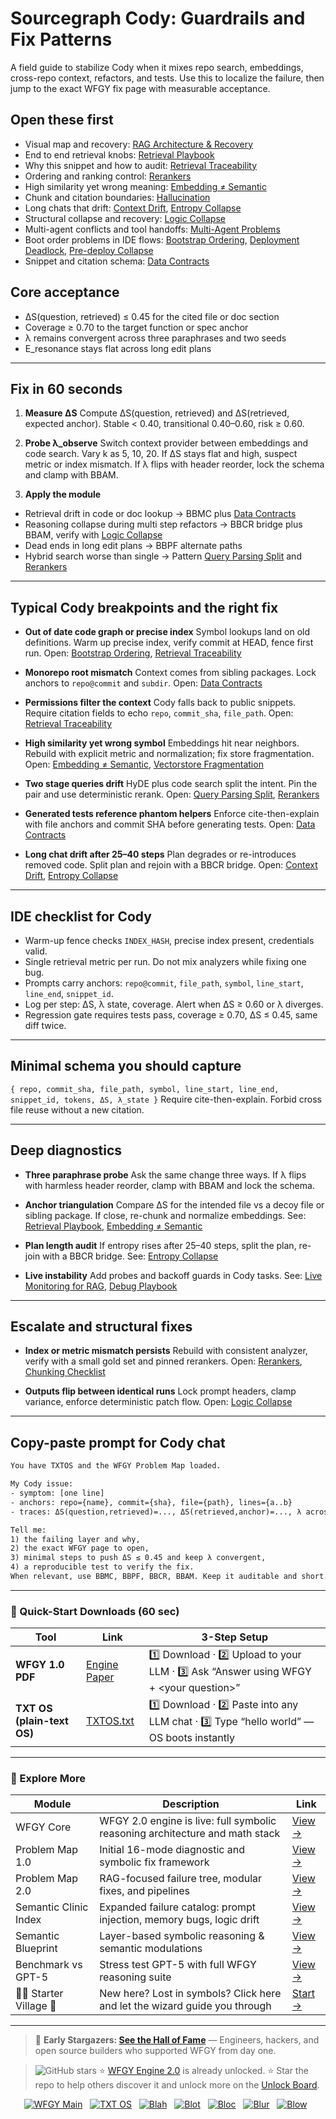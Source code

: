 # Sourcegraph Cody: Guardrails and Fix Patterns

A field guide to stabilize Cody when it mixes repo search, embeddings, cross-repo context, refactors, and tests. Use this to localize the failure, then jump to the exact WFGY fix page with measurable acceptance.

## Open these first

* Visual map and recovery: [RAG Architecture & Recovery](https://github.com/onestardao/WFGY/blob/main/ProblemMap/rag-architecture-and-recovery.md)
* End to end retrieval knobs: [Retrieval Playbook](https://github.com/onestardao/WFGY/blob/main/ProblemMap/retrieval-playbook.md)
* Why this snippet and how to audit: [Retrieval Traceability](https://github.com/onestardao/WFGY/blob/main/ProblemMap/retrieval-traceability.md)
* Ordering and ranking control: [Rerankers](https://github.com/onestardao/WFGY/blob/main/ProblemMap/rerankers.md)
* High similarity yet wrong meaning: [Embedding ≠ Semantic](https://github.com/onestardao/WFGY/blob/main/ProblemMap/embedding-vs-semantic.md)
* Chunk and citation boundaries: [Hallucination](https://github.com/onestardao/WFGY/blob/main/ProblemMap/hallucination.md)
* Long chats that drift: [Context Drift](https://github.com/onestardao/WFGY/blob/main/ProblemMap/context-drift.md), [Entropy Collapse](https://github.com/onestardao/WFGY/blob/main/ProblemMap/entropy-collapse.md)
* Structural collapse and recovery: [Logic Collapse](https://github.com/onestardao/WFGY/blob/main/ProblemMap/logic-collapse.md)
* Multi-agent conflicts and tool handoffs: [Multi-Agent Problems](https://github.com/onestardao/WFGY/blob/main/ProblemMap/Multi-Agent_Problems.md)
* Boot order problems in IDE flows: [Bootstrap Ordering](https://github.com/onestardao/WFGY/blob/main/ProblemMap/bootstrap-ordering.md), [Deployment Deadlock](https://github.com/onestardao/WFGY/blob/main/ProblemMap/deployment-deadlock.md), [Pre-deploy Collapse](https://github.com/onestardao/WFGY/blob/main/ProblemMap/predeploy-collapse.md)
* Snippet and citation schema: [Data Contracts](https://github.com/onestardao/WFGY/blob/main/ProblemMap/data-contracts.md)

## Core acceptance

* ΔS(question, retrieved) ≤ 0.45 for the cited file or doc section
* Coverage ≥ 0.70 to the target function or spec anchor
* λ remains convergent across three paraphrases and two seeds
* E\_resonance stays flat across long edit plans

---

## Fix in 60 seconds

1. **Measure ΔS**
   Compute ΔS(question, retrieved) and ΔS(retrieved, expected anchor).
   Stable < 0.40, transitional 0.40–0.60, risk ≥ 0.60.

2. **Probe λ\_observe**
   Switch context provider between embeddings and code search. Vary k as 5, 10, 20. If ΔS stays flat and high, suspect metric or index mismatch. If λ flips with header reorder, lock the schema and clamp with BBAM.

3. **Apply the module**

* Retrieval drift in code or doc lookup → BBMC plus [Data Contracts](https://github.com/onestardao/WFGY/blob/main/ProblemMap/data-contracts.md)
* Reasoning collapse during multi step refactors → BBCR bridge plus BBAM, verify with [Logic Collapse](https://github.com/onestardao/WFGY/blob/main/ProblemMap/logic-collapse.md)
* Dead ends in long edit plans → BBPF alternate paths
* Hybrid search worse than single → Pattern [Query Parsing Split](https://github.com/onestardao/WFGY/blob/main/ProblemMap/patterns/pattern_query_parsing_split.md) and [Rerankers](https://github.com/onestardao/WFGY/blob/main/ProblemMap/rerankers.md)

---

## Typical Cody breakpoints and the right fix

* **Out of date code graph or precise index**
  Symbol lookups land on old definitions. Warm up precise index, verify commit at HEAD, fence first run.
  Open: [Bootstrap Ordering](https://github.com/onestardao/WFGY/blob/main/ProblemMap/bootstrap-ordering.md), [Retrieval Traceability](https://github.com/onestardao/WFGY/blob/main/ProblemMap/retrieval-traceability.md)

* **Monorepo root mismatch**
  Context comes from sibling packages. Lock anchors to `repo@commit` and `subdir`.
  Open: [Data Contracts](https://github.com/onestardao/WFGY/blob/main/ProblemMap/data-contracts.md)

* **Permissions filter the context**
  Cody falls back to public snippets. Require citation fields to echo `repo`, `commit_sha`, `file_path`.
  Open: [Retrieval Traceability](https://github.com/onestardao/WFGY/blob/main/ProblemMap/retrieval-traceability.md)

* **High similarity yet wrong symbol**
  Embeddings hit near neighbors. Rebuild with explicit metric and normalization; fix store fragmentation.
  Open: [Embedding ≠ Semantic](https://github.com/onestardao/WFGY/blob/main/ProblemMap/embedding-vs-semantic.md), [Vectorstore Fragmentation](https://github.com/onestardao/WFGY/blob/main/ProblemMap/patterns/pattern_vectorstore_fragmentation.md)

* **Two stage queries drift**
  HyDE plus code search split the intent. Pin the pair and use deterministic rerank.
  Open: [Query Parsing Split](https://github.com/onestardao/WFGY/blob/main/ProblemMap/patterns/pattern_query_parsing_split.md), [Rerankers](https://github.com/onestardao/WFGY/blob/main/ProblemMap/rerankers.md)

* **Generated tests reference phantom helpers**
  Enforce cite-then-explain with file anchors and commit SHA before generating tests.
  Open: [Data Contracts](https://github.com/onestardao/WFGY/blob/main/ProblemMap/data-contracts.md)

* **Long chat drift after 25–40 steps**
  Plan degrades or re-introduces removed code. Split plan and rejoin with a BBCR bridge.
  Open: [Context Drift](https://github.com/onestardao/WFGY/blob/main/ProblemMap/context-drift.md), [Entropy Collapse](https://github.com/onestardao/WFGY/blob/main/ProblemMap/entropy-collapse.md)

---

## IDE checklist for Cody

* Warm-up fence checks `INDEX_HASH`, precise index present, credentials valid.
* Single retrieval metric per run. Do not mix analyzers while fixing one bug.
* Prompts carry anchors: `repo@commit`, `file_path`, `symbol`, `line_start`, `line_end`, `snippet_id`.
* Log per step: ΔS, λ state, coverage. Alert when ΔS ≥ 0.60 or λ diverges.
* Regression gate requires tests pass, coverage ≥ 0.70, ΔS ≤ 0.45, same diff twice.

---

## Minimal schema you should capture

`{ repo, commit_sha, file_path, symbol, line_start, line_end, snippet_id, tokens, ΔS, λ_state }`
Require cite-then-explain. Forbid cross file reuse without a new citation.

---

## Deep diagnostics

* **Three paraphrase probe**
  Ask the same change three ways. If λ flips with harmless header reorder, clamp with BBAM and lock the schema.

* **Anchor triangulation**
  Compare ΔS for the intended file vs a decoy file or sibling package. If close, re-chunk and normalize embeddings.
  See: [Retrieval Playbook](https://github.com/onestardao/WFGY/blob/main/ProblemMap/retrieval-playbook.md), [Embedding ≠ Semantic](https://github.com/onestardao/WFGY/blob/main/ProblemMap/embedding-vs-semantic.md)

* **Plan length audit**
  If entropy rises after 25–40 steps, split the plan, re-join with a BBCR bridge.
  See: [Entropy Collapse](https://github.com/onestardao/WFGY/blob/main/ProblemMap/entropy-collapse.md)

* **Live instability**
  Add probes and backoff guards in Cody tasks.
  See: [Live Monitoring for RAG](https://github.com/onestardao/WFGY/blob/main/ProblemMap/ops/live_monitoring_rag.md), [Debug Playbook](https://github.com/onestardao/WFGY/blob/main/ProblemMap/ops/debug_playbook.md)

---

## Escalate and structural fixes

* **Index or metric mismatch persists**
  Rebuild with consistent analyzer, verify with a small gold set and pinned rerankers.
  Open: [Rerankers](https://github.com/onestardao/WFGY/blob/main/ProblemMap/rerankers.md), [Chunking Checklist](https://github.com/onestardao/WFGY/blob/main/ProblemMap/chunking-checklist.md)

* **Outputs flip between identical runs**
  Lock prompt headers, clamp variance, enforce deterministic patch flow.
  Open: [Logic Collapse](https://github.com/onestardao/WFGY/blob/main/ProblemMap/logic-collapse.md)

---

## Copy-paste prompt for Cody chat

```txt
You have TXTOS and the WFGY Problem Map loaded.

My Cody issue:
- symptom: [one line]
- anchors: repo={name}, commit={sha}, file={path}, lines={a..b}
- traces: ΔS(question,retrieved)=..., ΔS(retrieved,anchor)=..., λ across 3 paraphrases

Tell me:
1) the failing layer and why,
2) the exact WFGY page to open,
3) minimal steps to push ΔS ≤ 0.45 and keep λ convergent,
4) a reproducible test to verify the fix.
When relevant, use BBMC, BBPF, BBCR, BBAM. Keep it auditable and short.
```

---

### 🔗 Quick-Start Downloads (60 sec)

| Tool                       | Link                                                                                                                                       | 3-Step Setup                                                                             |
| -------------------------- | ------------------------------------------------------------------------------------------------------------------------------------------ | ---------------------------------------------------------------------------------------- |
| **WFGY 1.0 PDF**           | [Engine Paper](https://github.com/onestardao/WFGY/blob/main/I_am_not_lizardman/WFGY_All_Principles_Return_to_One_v1.0_PSBigBig_Public.pdf) | 1️⃣ Download · 2️⃣ Upload to your LLM · 3️⃣ Ask “Answer using WFGY + \<your question>”   |
| **TXT OS (plain-text OS)** | [TXTOS.txt](https://github.com/onestardao/WFGY/blob/main/OS/TXTOS.txt)                                                                     | 1️⃣ Download · 2️⃣ Paste into any LLM chat · 3️⃣ Type “hello world” — OS boots instantly |

---

### 🧭 Explore More

| Module                   | Description                                                                  | Link                                                                                               |
| ------------------------ | ---------------------------------------------------------------------------- | -------------------------------------------------------------------------------------------------- |
| WFGY Core                | WFGY 2.0 engine is live: full symbolic reasoning architecture and math stack | [View →](https://github.com/onestardao/WFGY/tree/main/core/README.md)                              |
| Problem Map 1.0          | Initial 16-mode diagnostic and symbolic fix framework                        | [View →](https://github.com/onestardao/WFGY/tree/main/ProblemMap/README.md)                        |
| Problem Map 2.0          | RAG-focused failure tree, modular fixes, and pipelines                       | [View →](https://github.com/onestardao/WFGY/blob/main/ProblemMap/rag-architecture-and-recovery.md) |
| Semantic Clinic Index    | Expanded failure catalog: prompt injection, memory bugs, logic drift         | [View →](https://github.com/onestardao/WFGY/blob/main/ProblemMap/SemanticClinicIndex.md)           |
| Semantic Blueprint       | Layer-based symbolic reasoning & semantic modulations                        | [View →](https://github.com/onestardao/WFGY/tree/main/SemanticBlueprint/README.md)                 |
| Benchmark vs GPT-5       | Stress test GPT-5 with full WFGY reasoning suite                             | [View →](https://github.com/onestardao/WFGY/tree/main/benchmarks/benchmark-vs-gpt5/README.md)      |
| 🧙‍♂️ Starter Village 🏡 | New here? Lost in symbols? Click here and let the wizard guide you through   | [Start →](https://github.com/onestardao/WFGY/blob/main/StarterVillage/README.md)                   |

---

> 👑 **Early Stargazers: [See the Hall of Fame](https://github.com/onestardao/WFGY/tree/main/stargazers)** —
> Engineers, hackers, and open source builders who supported WFGY from day one.

> <img src="https://img.shields.io/github/stars/onestardao/WFGY?style=social" alt="GitHub stars"> ⭐ [WFGY Engine 2.0](https://github.com/onestardao/WFGY/blob/main/core/README.md) is already unlocked. ⭐ Star the repo to help others discover it and unlock more on the [Unlock Board](https://github.com/onestardao/WFGY/blob/main/STAR_UNLOCKS.md).

<div align="center">

[![WFGY Main](https://img.shields.io/badge/WFGY-Main-red?style=flat-square)](https://github.com/onestardao/WFGY)
 
[![TXT OS](https://img.shields.io/badge/TXT%20OS-Reasoning%20OS-orange?style=flat-square)](https://github.com/onestardao/WFGY/tree/main/OS)
 
[![Blah](https://img.shields.io/badge/Blah-Semantic%20Embed-yellow?style=flat-square)](https://github.com/onestardao/WFGY/tree/main/OS/BlahBlahBlah)
 
[![Blot](https://img.shields.io/badge/Blot-Persona%20Core-green?style=flat-square)](https://github.com/onestardao/WFGY/tree/main/OS/BlotBlotBlot)
 
[![Bloc](https://img.shields.io/badge/Bloc-Reasoning%20Compiler-blue?style=flat-square)](https://github.com/onestardao/WFGY/tree/main/OS/BlocBlocBloc)
 
[![Blur](https://img.shields.io/badge/Blur-Text2Image%20Engine-navy?style=flat-square)](https://github.com/onestardao/WFGY/tree/main/OS/BlurBlurBlur)
 
[![Blow](https://img.shields.io/badge/Blow-Game%20Logic-purple?style=flat-square)](https://github.com/onestardao/WFGY/tree/main/OS/BlowBlowBlow)
 

</div>
